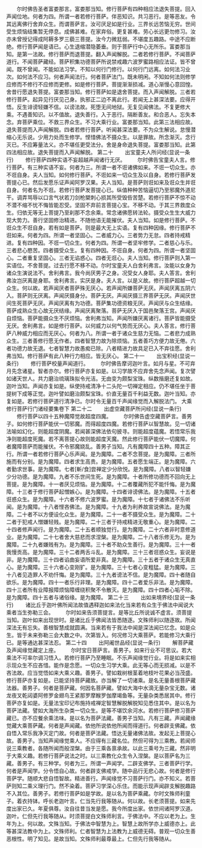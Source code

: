 <!-- { "loadSidebar": true } -->
　　尔时佛告圣者富娄那言。富娄那当知。修行菩萨有四种相应法退失菩提。回入声闻位地。何者为四。所谓一者若修行菩萨。伴恶知识。共习恶行。是等恶友。令其远离佛行舍弃众生。而谓菩萨言。汝可厌足如是行业。三界长远苦恼无穷。世间受生烦恼结集暂无停息。成佛甚难。在家弃俗。更复甚难。劳心长远更勿修习。汝亦未曾授记得成阿耨多罗三藐三菩提。汝今力微尪弱。不堪度五趣路。中途不应断绝。修行菩萨闻是语已。心生退缩潜隐萎垂。则于菩萨行中心无所乐。富娄那当知。是第一法故。修行菩萨而退菩提。翻入声闻解脱。二者若修行菩萨。不闻菩萨道行。不闻菩萨藏经。菩萨积集功德菩萨所说禁戒趣六波罗蜜路相应法证。皆不曾闻。既不曾闻。不能如法习学。不知以何行门修行。以何行门远离。如何法习业次。如何法不应习。何者声闻法行。何者菩萨法门。既未明闲。不知如何法则修学应修而不修行不应修而更修。如是修行菩萨。菩提渐渐损减。道心渐慢心意回惶。舍昔行愿退失菩提。富娄那当知。修行菩萨如是退舍菩提。而入声闻解脱。三者若修行菩萨。起异见行厌见己身。执邪正二边不离此行。若闻无上甚深法要。应得开悟。反生诽谤轻嫌不信。以谤法故。死堕无间地狱。无复见闻佛法。不复更修大乘。不遇善知识。以不值故。退失善行。入于恶行。隔断善友。和合恶人。忘失本念。弃菩萨乘位。不救三界众生。不习大乘行业。富娄那当知。此第三法相应故。退失菩提而入声闻解脱。四者若修行菩萨。听闻甚深法要。不为众生解说。怠慢潜缩心无乐说。少用力处而生修学。悭惜佛法不摄众生。以是罪故。所念渐灭。念行灭已。不应筹量法义。亦不堪任更受法分。舍是身命退失菩提。富娄那当知。此第四法相应故。退失菩提而入声闻解脱。
第二十
　　出宝童夫人所问经(显说一条行)
　　修行菩萨四种实语不妄超越声闻诸行无厌。
　　尔时佛告宝童夫人言。修行菩萨。有三种实语不妄。何者为三。所谓一者不诳诸佛如来。不诳一切众生。亦不诳自身。夫人当知。如何修行菩萨。不诳如来一切众生及以自身。若修行菩萨发菩提心已。然后发愿乐证声闻阿罗汉果。夫人当知。是菩萨则诳如来及诳众生并诳自身。何者名为不诳。若修行菩萨发菩提心已。纵值种种苦恼逼切乃至邪魔外道尼干。调弄骂辱以口言气状若刀剑枪槊刺心损其所受毁呰苦楚。若修行菩萨不惊不动不潜不缩不忧不悔皆能忍受。坚固不弃前言菩提心宝。不移不动。于其三界救度众生。归依无等无上菩提乃至刹那不念余乘。常念诸佛愿转法轮。摄受众生生大威力现大势力。善行坚固修治精进。不随他语无能摧伏。夫人当知。如是修行菩萨。不诳众生不诳自身。若有如是菩萨。则是最大无上实语。复有四种因缘。修行菩萨不诳如来。何者为四。所谓一者坚固心。二者威力心。三者势力无怠。四者持戒精进。复有四种因。不诳一切众生。何者为四。所谓一者坚牢修学。二者慈心与乐。三者悲心愍苦。四者摄受众生。复有四种因。不诳自身。何者为四。所谓一者坚固心。二者重复坚固心。三者无谄惑心。四者无诳心。夫人当知。修行菩萨则入第一实语位。不舍菩提。过去行愿不移不动。尔时宝童夫人白舍利弗言。汝能以女身为诸众生演说法不。舍利弗言。我今尚厌男子之身。况受女人身耶。夫人答言。舍利弗汝岂厌离是身耶。舍利弗言。实厌是身。夫人言。以是义故。修行菩萨超越一切众生。何以故。若声闻厌者菩萨殊无厌心。若声闻所嫌菩萨无厌。声闻厌离五阴六入。菩萨则无厌离。声闻厌摄身分。菩萨无厌。声闻厌摄三界菩萨无厌。声闻厌世间生死菩萨无厌。声闻厌离有为功德。菩萨集功德资粮无厌。声闻厌与众生结缘。菩萨成熟众生心故无厌结缘。声闻厌离聚落。菩萨无厌入于国邑聚落王宫。声闻厌自烦恼。菩萨能摄众生不厌烦恼。舍利弗当知。声闻所嫌厌离诸行。菩萨皆能摄受无厌。舍利弗言。如是修行菩萨。以何威力以何气势而无厌心。夫人答言。修行菩萨八种威力相应而无厌心。何者为八。所谓一者于诸众生慈力无恼。二者悲力成熟众生。三者善修行愿无作者。四者智慧力故为除烦恼。五者善巧方便力故无倦。六者功德力故无退。七者智慧力故愚痴已除。八者精进力故具足已入不弃往愿。舍利弗当知。修行菩萨有此八种行力相应。皆无厌心。
第二十一
　　出宝积经(显说一条行)
　　修行菩萨校量声闻道行。
　　尔时佛告摩诃迦叶言。如月与星。不可弃月先念诸星。智者亦尔。修行菩萨亦复如是。以习学故不应弃舍先念声闻。复次譬如诸天世人。共力磨治琉璃珠拟令光洁。无由变为颇梨宝珠。纵数揩磨还复如故。迦叶当知。声闻亦复如是。纵使持戒清净十二头陀一切禅定相应。仍不堪任坐于菩提树下成等正觉。迦叶譬如磨治颇梨宝珠。价直无量百千利益无数。迦叶当知。亦复如是。若修行菩萨道行清净已。尔时令无量百千声闻缘觉而入解脱法门。
大乘修行菩萨行门诸经要集卷下
第二十二
　　出虚空藏菩萨所问经(显说一条行)
　　修行菩萨以四十五种魔障觉故超度四魔。
　　尔时佛告虚空藏菩萨言。善男子。如何修行菩萨能伏一切邪魔。而得超度四魔。若修行菩萨以智慧故。见一切诸法喻如幻化。则能超度阴魔。若闻甚深佛法依句披寻。则能超度蕴魔。若悟常乐我净则能超度死魔。若不离菩提心故则能超度天魔。然此修行菩萨能伏一切魔障。何者魔障菩萨而能摧伏。不令邪魔娆乱。善男子当知。凡有魔障四十五种。障其正行。所谓一者若修行菩萨心乐声闻。是为魔障。二者不念菩提。是为魔障。三者所施而有分别。是为魔障。四者求生高贵。是为魔障。五者愿生端正。是为魔障。六者勤求世事。是为魔障。七者[斬/食]尝禅定少分欣悦。是为魔障。八者以智轻嫌少分功德。是为魔障。九者不乐世间生死。是为魔障。十者所修功德而不回向无上菩提。是为魔障。十一者厌见烦恼。是为魔障。十二者覆藏所犯不能忏悔。是为魔障。十三者于修行菩萨起憎嫉心。是为魔障。十四者诽谤佛法。是为魔障。十五者诳惑众生。是为魔障。十六者不修六波罗蜜。是为魔障。十七者于诸佛法不乐听闻。是为魔障。十八者悭吝佛法。是为魔障。十九者为利养故宣说佛法。是为魔障。二十者不以方便设化众生。是为魔障。二十一者不摄受众生。是为魔障。二十二者于犯戒人憎嫌轻贱。是为魔障。二十三者于持戒精进无敬重心。是为魔障。二十四者修声闻行。是为魔障。二十五者顺独觉行。是为魔障。二十六者非时意修道业。是为魔障。二十七者舍大慈悲而求涅槃。是为魔障。二十八者乐修无为。是为魔障。二十九者嫌贱有为。是为魔障。三十者不助众生善行。是为魔障。三十一者我慢贡高。是为魔障。三十二者两舌斗乱。是为魔障。三十三者诳惑众生。妄说是非。是为魔障。三十四者谄曲妄语所爱非真。是为魔障。三十五者于诸众生无真直心。是为魔障。三十六者心变刚犷。是为魔障。三十七者心变粗猛。是为魔障。三十八者见造罪人不劝忏悔。是为魔障。三十九者谤法不信。是为魔障。四十者随自欲乐。是为魔障。四十一者乐行非理。是为魔障。四十二者爱乐非法。是为魔障。四十三者所有业障报障烦恼障缠绕积聚不令散灭。是为魔障。四十四者心垢不除。是为魔障。四十五者与诸俗缘。是为魔障。
第二十三
　　出如来境界经(显说一条行)
　　诸比丘于迦叶佛所闻法故值遇释迦如来法化当来若有众生于佛法中闻说大乘者当生弥勒三会。
　　尔时如来告须菩提言。是等比丘所说诚不虚言。须菩提当知。迦叶如来出现世时。是诸比丘于佛闻法皆悉随逐。文殊师利以随逐故。所闻深法无有忘失。善根智慧成就圆满。当来若有于我法中闻是深法闻已忆念。如是众生。皆于未来弥勒三会大数之中。次第皆入。何况修习大乘菩萨。若能修习大乘行已。是等通达甚深法忍。
第二十四
　　出阿阇世品经(显说一条行)
　　解菩萨藏及声闻缘觉藏定上座。
　　尔时宝日菩萨言。善男子。如来行业不可思议。若大乘法不可率尔调习悟入。若修行菩萨乃至睡眠。不乐声闻缘觉行业。将是如来实相示现众生不应吝惜。能作是念愿。一切众生习学大乘。此无等心而无损减。以是不吝法故。应当觉悟如来大乘义趣。善男子。譬如栽树根茎着地枝叶花果必当茂盛。修行菩萨亦复如是。已能坚持菩萨藏故。亦当解了一切诸乘。是名无量善根菩萨藏法器。善男子。何者是菩萨藏。何因名菩萨藏。譬如大海中水滴无量杂宝无数。诸龙夜叉乾闼婆阿修罗金翅鸟王紧那罗摩睺罗伽摩竭鱼等。无量杂类悉居其中。修行菩萨亦复如是。无量法宝印记布施持戒禅定智慧解脱解脱知见悉住其中。是以名为菩萨法藏。譬如大海所生杂类一切众生。是等不堪饮余河水。若修行菩萨修习菩萨藏已。亦不应餐余乘法味。是以名为菩萨法藏。善男子当知。凡有三藏。声闻藏缘觉藏大乘菩萨藏。何者是声闻藏。依他所说依他所闻而得道行。何者辟支佛藏。依自悟入常乐我净灭定门故。何者是菩萨法藏。悟达无量诸佛法故。发起无上菩提心故。善男子。当知声闻缘觉乘人。不应得有三藏名位。然但可得为三乘教。若闻师说三乘教者。各随所闻而般涅槃。由于三乘各禀承故。以此三乘号为三藏。然非明于大乘义趣。若修行菩萨说法之时。以三乘教化众生令入涅槃。是以菩萨名为三藏。善男子。有三种学。何者为三。所谓一声闻学。二辟支佛学。三者菩萨行学。何者是声闻学。分令悟自心故。何者辟支佛戒学。随中品行无悲心故。何者是修行菩萨学。随顺大悲自悟智故。精进善行。声闻缘觉不习菩萨行门。亦不知义。若菩萨则知二乘义理行门。然不染着。菩萨习学深心乐住。而能示现声闻辟支解脱趣路不入其位。善男子。若修行菩萨如是学故。是以名为菩萨乘藏。尔时文殊师利童子。着衣持钵。呼长老迦叶言。仁当先行我等随从。何以故。长老须菩提。如来先度出家已久。年夏俱尊。汝自往昔当发是愿。我今所度出家。依世间诸阿罗汉道。迦叶。仁但先行我等随从。时须菩提白文殊师利言。于佛法中。不应以老为上。生年为上。何以故。文殊当知。于佛法中智慧为上。智慧上故所学亦上威德亦上。此等甚深法教中为上。文殊师利。仁者智慧为上法教为上威德无碍。普观一切众生善恶根性。明了知见。是故当知。文殊师利最尊最上。仁但先行我等随从。
